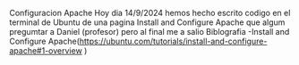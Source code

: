Configuracion Apache
Hoy dia 14/9/2024 hemos hecho escrito codigo en el terminal de Ubuntu de una pagina Install and Configure Apache que algum  pregumtar a Daniel (profesor) pero al final me a salio 
Biblografia
-Install and Configure Apache(https://ubuntu.com/tutorials/install-and-configure-apache#1-overview
)
